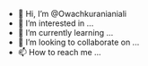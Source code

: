 - 👋 Hi, I’m @Owachkuranianiali
- 👀 I’m interested in ...
- 🌱 I’m currently learning ...
- 💞️ I’m looking to collaborate on ...
- 📫 How to reach me ...

<!---
Owachkuranianiali/Owachkuranianiali is a ✨ special ✨ repository because its `README.md` (this file) appears on your GitHub profile.
You can click the Preview link to take a look at your changes.
--->
